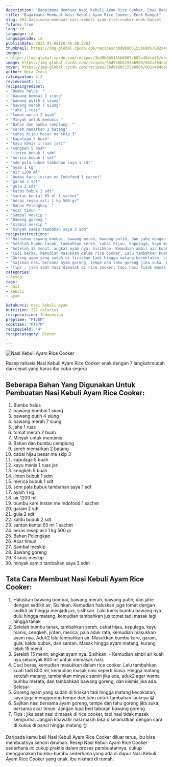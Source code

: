 ```yaml
---
description: "Bagaimana Membuat Nasi Kebuli Ayam Rice Cooker, Enak Banget"
title: "Bagaimana Membuat Nasi Kebuli Ayam Rice Cooker, Enak Banget"
slug: 692-bagaimana-membuat-nasi-kebuli-ayam-rice-cooker-enak-banget
future: true
lang: id
language: id
languageCode: id
publishDate: 2022-01-06T20:46:08.528Z 
thumbnail: https://img-global.cpcdn.com/recipes/3bd9b8b5155b6905/682x484cq65/nasi-kebuli-ayam-rice-cooker-foto-resep-utama.png
images:
- https://img-global.cpcdn.com/recipes/3bd9b8b5155b6905/682x484cq65/nasi-kebuli-ayam-rice-cooker-foto-resep-utama.png
image: https://img-global.cpcdn.com/recipes/3bd9b8b5155b6905/682x484cq65/nasi-kebuli-ayam-rice-cooker-foto-resep-utama.png
cover: https://img-global.cpcdn.com/recipes/3bd9b8b5155b6905/682x484cq65/nasi-kebuli-ayam-rice-cooker-foto-resep-utama.png
author: Nora Cross
ratingvalue: 3.2
reviewcount: 11
recipeingredient:
- "Bumbu halus  "
- "bawang bombai 1 siung"
- "bawang putih 4 siung"
- "bawang merah 7 siung"
- "jahe 1 ruas"
- "tomat merah 2 buah"
- "Minyak untuk menumis "
- "Bahan dan bumbu cemplung  "
- "sereh memarkan 2 batang"
- "cabai hijau besar me skip 3"
- "kapulaga 5 buah"
- "kayu manis 1 ruas jari"
- "cengkeh 5 buah"
- "jinten bubuk 1 sdm"
- "merica bubuk 1 sdt"
- "sdm pala bubuk tambahan saya 1 sdt"
- "ayam 1 kg"
- "air 1200 ml"
- "bumbu kare instan me Indofood 1 sachet"
- "garam 2 sdt"
- "gula 2 sdt"
- "kaldu bubuk 2 sdt"
- "santan kental 65 ml 1 sachet"
- "beras resep asli 1 kg 500 gr"
- "Bahan Pelengkap  "
- "Acar timun "
- "Sambal meskip "
- "Bawang goreng "
- "Kismis meskip "
- "minyak samin tambahan saya 3 sdm"
recipeinstructions:
- "Haluskan bawang bombai, bawang merah, bawang putih, dan jahe dengan sedikit air, Sisihkan. Kemudian haluskan juga tomat dengan sedikit air hingga menjadi jus, sisihkan. Lalu tumis bumbu bawang nya dulu hingga matang, kemudian tambahkan jus tomat tadi masak lagi hingga tanak"
- "Setelah bumbu tanak, tambahkan sereh, cabai hijau, kapulaga, kayu manis, cengkeh, jinten, merica, pala aduk rata, kemudian masukkan ayam nya, Aduk2 lalu tambahkan air. Masukkan bumbu kare, garam, gula, kaldu bubuk, dan santan. Masak hingga ayam matang, kurang lebih 15 menit"
- "Setelah 15 menit, angkat ayam nya. Sisihkan. Kemudian ambil air kuah nya sebanyak 800 ml untuk memasak nasi."
- "Cuci beras, kemudian masukkan dalam rice cooker. Lalu tambahkan kuah tadi 800 ml, kemudian masak nasi seperti biasa. Hingga matang, setelah matang, tambahkan minyak samin jika ada, aduk2 agar warna bumbu merata, dan tambahkan bawang goreng, dan kismis jika ada. Selesai"
- "Goreng ayam yang sudah di tiriskan tadi hingga matang kecoklatan, saya juga menggoreng tempe dan tahu untuk tambahan lauknya 😁"
- "Sajikan nasi bersama ayam goreng, tempe dan tahu goreng jika suka, bersama acar timun. Jangan lupa beri taburan bawang goreng"
- "Tips : jika saat nasi dimasak di rice cooker, tapi nasi tidak masak sempurna. Jangan khawatir nasi masih bisa diselamatkan dengan cara di kukus di panci hingga matang 👌"
categories:
- Resep
tags:
- nasi
- kebuli
- ayam

katakunci: nasi kebuli ayam 
nutrition: 257 calories
recipecuisine: Indonesian
preptime: "PT28M"
cooktime: "PT57M"
recipeyield: "4"
recipecategory: Dinner
. 
---
```



![Nasi Kebuli Ayam Rice Cooker](https://img-global.cpcdn.com/recipes/3bd9b8b5155b6905/682x484cq65/nasi-kebuli-ayam-rice-cooker-foto-resep-utama.png)

Resep rahasia Nasi Kebuli Ayam Rice Cooker  enak dengan 7 langkahmudah dan cepat yang harus ibu coba segera

<!--inarticleads1-->

## Beberapa Bahan Yang Digunakan Untuk Pembuatan Nasi Kebuli Ayam Rice Cooker:

1. Bumbu halus  
1. bawang bombai 1 siung
1. bawang putih 4 siung
1. bawang merah 7 siung
1. jahe 1 ruas
1. tomat merah 2 buah
1. Minyak untuk menumis 
1. Bahan dan bumbu cemplung  
1. sereh memarkan 2 batang
1. cabai hijau besar me skip 3
1. kapulaga 5 buah
1. kayu manis 1 ruas jari
1. cengkeh 5 buah
1. jinten bubuk 1 sdm
1. merica bubuk 1 sdt
1. sdm pala bubuk tambahan saya 1 sdt
1. ayam 1 kg
1. air 1200 ml
1. bumbu kare instan me Indofood 1 sachet
1. garam 2 sdt
1. gula 2 sdt
1. kaldu bubuk 2 sdt
1. santan kental 65 ml 1 sachet
1. beras resep asli 1 kg 500 gr
1. Bahan Pelengkap  
1. Acar timun 
1. Sambal meskip 
1. Bawang goreng 
1. Kismis meskip 
1. minyak samin tambahan saya 3 sdm



<!--inarticleads2-->

## Tata Cara Membuat Nasi Kebuli Ayam Rice Cooker:

1. Haluskan bawang bombai, bawang merah, bawang putih, dan jahe dengan sedikit air, Sisihkan. Kemudian haluskan juga tomat dengan sedikit air hingga menjadi jus, sisihkan. Lalu tumis bumbu bawang nya dulu hingga matang, kemudian tambahkan jus tomat tadi masak lagi hingga tanak
1. Setelah bumbu tanak, tambahkan sereh, cabai hijau, kapulaga, kayu manis, cengkeh, jinten, merica, pala aduk rata, kemudian masukkan ayam nya, Aduk2 lalu tambahkan air. Masukkan bumbu kare, garam, gula, kaldu bubuk, dan santan. Masak hingga ayam matang, kurang lebih 15 menit
1. Setelah 15 menit, angkat ayam nya. Sisihkan. - Kemudian ambil air kuah nya sebanyak 800 ml untuk memasak nasi.
1. Cuci beras, kemudian masukkan dalam rice cooker. Lalu tambahkan kuah tadi 800 ml, kemudian masak nasi seperti biasa. Hingga matang, setelah matang, tambahkan minyak samin jika ada, aduk2 agar warna bumbu merata, dan tambahkan bawang goreng, dan kismis jika ada. Selesai
1. Goreng ayam yang sudah di tiriskan tadi hingga matang kecoklatan, saya juga menggoreng tempe dan tahu untuk tambahan lauknya 😁
1. Sajikan nasi bersama ayam goreng, tempe dan tahu goreng jika suka, bersama acar timun. Jangan lupa beri taburan bawang goreng
1. Tips : jika saat nasi dimasak di rice cooker, tapi nasi tidak masak sempurna. Jangan khawatir nasi masih bisa diselamatkan dengan cara di kukus di panci hingga matang 👌




Daripada kamu beli  Nasi Kebuli Ayam Rice Cooker  diluar terus, ibu  bisa membuatnya sendiri dirumah. Resep  Nasi Kebuli Ayam Rice Cooker  sederhana ini cukup praktis dalam proses pembuatannya, cukup menggunakan bumbu-bumbu sederhana yang ada di dapur  Nasi Kebuli Ayam Rice Cooker  yang enak, ibu nikmati di rumah.
